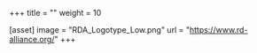 +++
title = ""
weight = 10

[asset]
  image = "RDA_Logotype_Low.png"
  url = "https://www.rd-alliance.org/"
+++